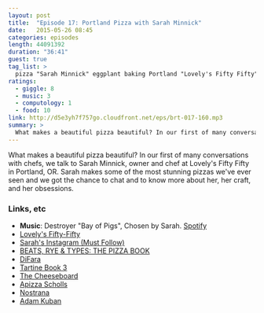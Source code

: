 ```yaml
---
layout: post
title:  "Episode 17: Portland Pizza with Sarah Minnick"
date:   2015-05-26 08:45
categories: episodes
length: 44091392
duration: "36:41"
guest: true
tag_list: >
  pizza "Sarah Minnick" eggplant baking Portland "Lovely's Fifty Fifty" "Di Fara" Tartine
ratings:
  - giggle: 8
  - music: 3
  - computology: 1
  - food: 10
link: http://d5e3yh7f757go.cloudfront.net/eps/brt-017-160.mp3
summary: >
  What makes a beautiful pizza beautiful? In our first of many conversations with chefs, we talk to Sarah Minnick, owner and chef at Lovely's Fifty Fifty in Portland, OR. Sarah makes some of the most stunning pizzas we've ever seen and we got the chance to chat and to know more about her, her craft, and her obsessions.
---
```

What makes a beautiful pizza beautiful? In our first of many conversations with chefs, we talk to Sarah Minnick, owner and chef at Lovely's Fifty Fifty in Portland, OR. Sarah makes some of the most stunning pizzas we've ever seen and we got the chance to chat and to know more about her, her craft, and her obsessions.

<!-- more -->

### Links, etc

* <strong>Music</strong>: Destroyer "Bay of Pigs", Chosen by Sarah. [Spotify](https://open.spotify.com/track/4vKavTLbRmbQWYXTLN98mS)
* [Lovely's Fifty-Fifty](https://lovelysfiftyfifty.wordpress.com/)
* [Sarah's Instagram (Must Follow)](https://instagram.com/sarahminnick_/)
* [BEATS, RYE & TYPES: THE PIZZA BOOK](http://beatsryetypes.com/pizza)
* [DiFara](http://www.difara.com/)
* [Tartine Book 3](http://amzn.to/1J2gH4J)
* [The Cheeseboard](http://cheeseboardcollective.coop/)
* [Apizza Scholls](http://apizzascholls.com/)
* [Nostrana](http://nostrana.com/)
* [Adam Kuban](http://www.adamkuban.com/)
